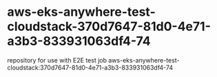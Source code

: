# aws-eks-anywhere-test-cloudstack-370d7647-81d0-4e71-a3b3-833931063df4-74
repository for use with E2E test job aws-eks-anywhere-test-cloudstack:370d7647-81d0-4e71-a3b3-833931063df4-74
